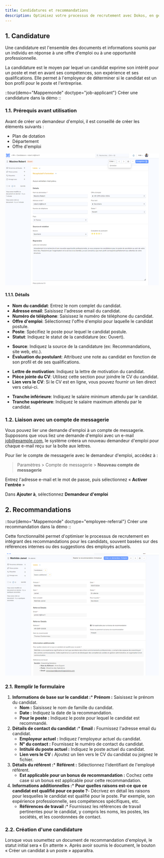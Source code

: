 ```yaml
---
title: Candidatures et recommandations
description: Optimisez votre processus de recrutement avec Dokos, en gérant efficacement les candidatures, de la réception à l'embauche.
---
```


## 1. Candidature

Une candidature est l'ensemble des documents et informations soumis par un individu en réponse à une offre d'emploi ou à une opportunité professionnelle.

La candidature est le moyen par lequel un candidat exprime son intérêt pour un poste et met en avant ses compétences, son expérience et ses qualifications. Elle permet à l'employeur de déterminer si le candidat est un bon profil pour le poste et l'entreprise.



::tour{demo="Mappemonde" doctype="job-applicant"}
Créer une candidature dans la démo
::


### 1.1. Prérequis avant utilisation

Avant de créer un demandeur d'emploi, il est conseillé de créer les éléments suivants :

- Plan de dotation
- Département
- Offre d'emploi



![Cette image permet de visualiser le formulaire : Candidature.](/RH4.png)

#### 1.1.1. Détails

- **Nom du candidat**: Entrez le nom complet du candidat.
- **Adresse email**: Saisissez l'adresse email du candidat.
- **Numéro de téléphone**: Saisissez le numéro de téléphone du candidat.
- **Offre d'emploi**: Sélectionnez l'offre d'emploi pour laquelle le candidat postule.
- **Poste**: Spécifiez le poste pour lequel le candidat postule.
- **Statut**: Indiquez le statut de la candidature (ex: Ouvert).

* **Source**: Indiquez la source de la candidature (ex: Recommandations, site web, etc.).
* **Évaluation du postulant**: Attribuez une note au candidat en fonction de son profil et de ses qualifications.

- **Lettre de motivation**: Indiquez la lettre de motivation du candidat.
- **Pièce jointe du CV**: Utilisez cette section pour joindre le CV du candidat.
- **Lien vers le CV**: Si le CV est en ligne, vous pouvez fournir un lien direct vers celui-ci.

* **Tranche inférieure**: Indiquez le salaire minimum attendu par le candidat.
* **Tranche supérieure**: Indiquez le salaire maximum attendu par le candidat.

### 1.2. Liaison avec un compte de messagerie

Vous pouvez lier une demande d'emploi à un compte de messagerie. Supposons que vous liez une demande d'emploi avec un e-mail <job@example.com>, le système créera un nouveau demandeur d'emploi pour chaque e-mail reçu sur la boîte aux lettres.

Pour lier le compte de messagerie avec le demandeur d'emploi, accédez à :

> Paramètres > Compte de messagerie > **Nouveau compte de messagerie**

Entrez l'adresse e-mail et le mot de passe, puis sélectionnez « **Activer l'entrée** »

Dans **Ajouter à**, sélectionnez **Demandeur d'emploi**

## 2. Recommandations

::tour{demo="Mappemonde" doctype="employee-referral"}
Créer une recommandation dans la démo
::

Cette fonctionnalité permet d'optimiser le processus de recrutement en intégrant des recommandations pour les candidats, souvent basées sur des références internes ou des suggestions des employés actuels.

![Image permettant de visualiser le formulaire : Recommandations.](/RH12.png)

### 2.1. Remplir le formulaire

1) **Informations de base sur le candidat :*** **Prénom :** Saisissez le prénom du candidat.
   * **Nom :** Saisissez le nom de famille du candidat.
   * **Date :** Indiquez la date de la recommandation.
   * **Pour le poste :** Indiquez le poste pour lequel le candidat est recommandé.
2) **Détails de contact du candidat :*** **Email :** Fournissez l'adresse email du candidat.
   * **Employeur actuel :** Indiquez l'employeur actuel du candidat.
   * **N° du contact :** Fournissez le numéro de contact du candidat.
   * **Intitulé du poste actuel :**  Indiquez le poste actuel du candidat.
   * **Lien vers le CV :** Ajoutez un lien vers le CV du candidat ou joignez le fichier.
3) **Détails du référent :*** **Référent :** Sélectionnez l'identifiant de l'employé référent.
   * **Est applicable pour un bonus de recommandation :** Cochez cette case si un bonus est applicable pour cette recommandation.
4) **Informations additionnelles :*** **Pour quelles raisons est-ce que ce candidat est qualifié pour ce poste ?**- Décrivez en détail les raisons pour lesquelles le candidat est qualifié pour le poste. Par exemple, son expérience professionnelle, ses compétences spécifiques, etc.
   * **Références de travail :*** Fournissez les références de travail pertinentes pour le candidat, y compris les noms, les postes, les sociétés, et les coordonnées de contact.

### 2.2. Création d'une candidature

Lorsque vous soumettez un document de recommandation d'employé, le statut initial sera « En attente ». Après avoir soumis le document, le bouton « Créer un candidat à un poste » apparaîtra.
